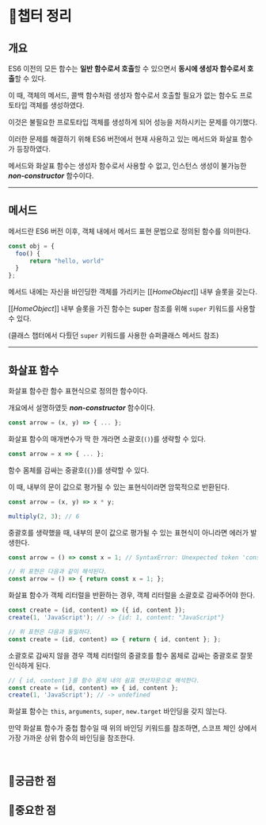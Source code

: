 # 📗챕터 정리

## 개요

ES6 이전의 모든 함수는 **일반 함수로서 호출**할 수 있으면서 **동시에 생성자 함수로서 호출**할 수 있다.

이 때, 객체의 메서드, 콜백 함수처럼 생성자 함수로서 호출할 필요가 없는 함수도 프로토타입 객체를 생성하였다.

이것은 불필요한 프로토타입 객체를 생성하게 되어 성능을 저하시키는 문제를 야기했다.

이러한 문제를 해결하기 위해 ES6 버전에서 현재 사용하고 있는 메서드와 화살표 함수가 등장하였다.

메서드와 화살표 함수는 생성자 함수로서 사용할 수 없고, 인스턴스 생성이 불가능한 ***non-constructor*** 함수이다.

---

## 메서드

메서드란 ES6 버전 이후, 객체 내에서 메서드 표현 문법으로 정의된 함수를 의미한다.

```jsx
const obj = {
  foo() {
	  return "hello, world"
  }
};
```

메서드 내에는 자신을 바인딩한 객체를 가리키는 [[*HomeObject*]] 내부 슬롯을 갖는다.

[[*HomeObject*]] 내부 슬롯을 가진 함수는 super 참조를 위해 `super` 키워드를 사용할 수 있다.

(클래스 챕터에서 다뤘던 `super` 키워드를 사용한 슈퍼클래스 메서드 참조)

---

## 화살표 함수

화살표 함수란 함수 표현식으로 정의한 함수이다.

개요에서 설명하였듯 ***non-constructor*** 함수이다.

```jsx
const arrow = (x, y) => { ... };
```

화살표 함수의 매개변수가 딱 한 개라면 소괄호(`()`)를 생략할 수 있다.

```jsx
const arrow = x => { ... };
```

함수 몸체를 감싸는 중괄호(`{}`)를 생략할 수 있다.

이 때, 내부의 문이 값으로 평가될 수 있는 표현식이라면 암묵적으로 반환된다.

```jsx
const arrow = (x, y) => x * y;

multiply(2, 3); // 6
```

중괄호를 생략했을 때, 내부의 문이 값으로 평가될 수 있는 표현식이 아니라면 에러가 발생한다.

```jsx
const arrow = () => const x = 1; // SyntaxError: Unexpected token 'const'

// 위 표현은 다음과 같이 해석된다.
const arrow = () => { return const x = 1; };
```

화살표 함수가 객체 리터럴을 반환하는 경우, 객체 리터럴을 소괄호로 감싸주어야 한다.

```jsx
const create = (id, content) => ({ id, content });
create(1, 'JavaScript'); // -> {id: 1, content: "JavaScript"}

// 위 표현은 다음과 동일하다.
const create = (id, content) => { return { id, content }; };
```

소괄호로 감싸지 않을 경우 객체 리터럴의 중괄호를 함수 몸체로 감싸는 중괄호로 잘못 인식하게 된다.

```jsx
// { id, content }를 함수 몸체 내의 쉼표 연산자문으로 해석한다.
const create = (id, content) => { id, content };
create(1, 'JavaScript'); // -> undefined
```

화살표 함수는 `this`, `arguments`, `super`, `new.target` 바인딩을 갖지 않는다.

만약 화살표 함수가 중첩 함수일 때 위의 바인딩 키워드를 참조하면, 스코프 체인 상에서 가장 가까운 상위 함수의 바인딩을 참조한다.

<br />

## 🤔궁금한 점

## 📌중요한 점
